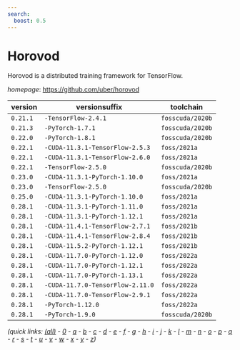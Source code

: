 ```yaml
---
search:
  boost: 0.5
---
```

# Horovod

Horovod is a distributed training framework for TensorFlow.

*homepage*: <https://github.com/uber/horovod>

version | versionsuffix | toolchain
--------|---------------|----------
``0.21.1`` | ``-TensorFlow-2.4.1`` | ``fosscuda/2020b``
``0.21.3`` | ``-PyTorch-1.7.1`` | ``fosscuda/2020b``
``0.22.0`` | ``-PyTorch-1.8.1`` | ``fosscuda/2020b``
``0.22.1`` | ``-CUDA-11.3.1-TensorFlow-2.5.3`` | ``foss/2021a``
``0.22.1`` | ``-CUDA-11.3.1-TensorFlow-2.6.0`` | ``foss/2021a``
``0.22.1`` | ``-TensorFlow-2.5.0`` | ``fosscuda/2020b``
``0.23.0`` | ``-CUDA-11.3.1-PyTorch-1.10.0`` | ``foss/2021a``
``0.23.0`` | ``-TensorFlow-2.5.0`` | ``fosscuda/2020b``
``0.25.0`` | ``-CUDA-11.3.1-PyTorch-1.10.0`` | ``foss/2021a``
``0.28.1`` | ``-CUDA-11.3.1-PyTorch-1.11.0`` | ``foss/2021a``
``0.28.1`` | ``-CUDA-11.3.1-PyTorch-1.12.1`` | ``foss/2021a``
``0.28.1`` | ``-CUDA-11.4.1-TensorFlow-2.7.1`` | ``foss/2021b``
``0.28.1`` | ``-CUDA-11.4.1-TensorFlow-2.8.4`` | ``foss/2021b``
``0.28.1`` | ``-CUDA-11.5.2-PyTorch-1.12.1`` | ``foss/2021b``
``0.28.1`` | ``-CUDA-11.7.0-PyTorch-1.12.0`` | ``foss/2022a``
``0.28.1`` | ``-CUDA-11.7.0-PyTorch-1.12.1`` | ``foss/2022a``
``0.28.1`` | ``-CUDA-11.7.0-PyTorch-1.13.1`` | ``foss/2022a``
``0.28.1`` | ``-CUDA-11.7.0-TensorFlow-2.11.0`` | ``foss/2022a``
``0.28.1`` | ``-CUDA-11.7.0-TensorFlow-2.9.1`` | ``foss/2022a``
``0.28.1`` | ``-PyTorch-1.12.0`` | ``foss/2022a``
``0.28.1`` | ``-PyTorch-1.9.0`` | ``fosscuda/2020b``


*(quick links: [(all)](../index.md) - [0](../0/index.md) - [a](../a/index.md) - [b](../b/index.md) - [c](../c/index.md) - [d](../d/index.md) - [e](../e/index.md) - [f](../f/index.md) - [g](../g/index.md) - [h](../h/index.md) - [i](../i/index.md) - [j](../j/index.md) - [k](../k/index.md) - [l](../l/index.md) - [m](../m/index.md) - [n](../n/index.md) - [o](../o/index.md) - [p](../p/index.md) - [q](../q/index.md) - [r](../r/index.md) - [s](../s/index.md) - [t](../t/index.md) - [u](../u/index.md) - [v](../v/index.md) - [w](../w/index.md) - [x](../x/index.md) - [y](../y/index.md) - [z](../z/index.md))*


